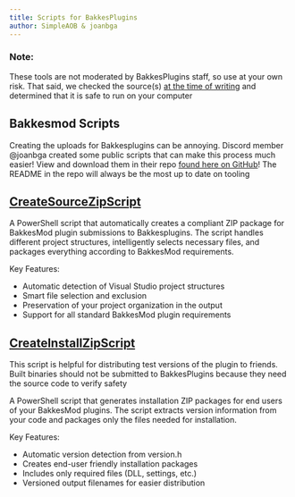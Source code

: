 ```yaml
---
title: Scripts for BakkesPlugins
author: SimpleAOB & joanbga
---
```


### Note:
These tools are not moderated by BakkesPlugins staff, so use at your own risk. That said, we checked the source(s) <u>at the time of writing</u> and determined that it is safe to run on your computer

## Bakkesmod Scripts
Creating the uploads for Bakkesplugins can be annoying. Discord member @joanbga created some public scripts that can make this process much easier! 
View and download them in their repo [found here on GitHub](https://github.com/joanbga/BakkesmodScripts)! 
The README in the repo will always be the most up to date on tooling

## [CreateSourceZipScript](https://github.com/joanbga/BakkesmodScripts/blob/main/CreateSourceZipScript)
A PowerShell script that automatically creates a compliant ZIP package for BakkesMod plugin submissions to Bakkesplugins. The script handles different project structures, intelligently selects necessary files, and packages everything according to BakkesMod requirements.

Key Features:
- Automatic detection of Visual Studio project structures
- Smart file selection and exclusion
- Preservation of your project organization in the output
- Support for all standard BakkesMod plugin requirements

## [CreateInstallZipScript](https://github.com/joanbga/BakkesmodScripts/blob/main/CreateInstallZipScript)
This script is helpful for distributing test versions of the plugin to friends. Built binaries should not be submitted to BakkesPlugins because they need the source code to verify
safety

A PowerShell script that generates installation ZIP packages for end users of your BakkesMod plugins. The script extracts version information from your code and packages only the files needed for installation.

Key Features:
- Automatic version detection from version.h
- Creates end-user friendly installation packages
- Includes only required files (DLL, settings, etc.)
- Versioned output filenames for easier distribution
